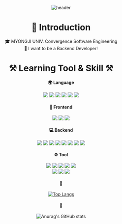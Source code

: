 <div align="center">

![header](https://capsule-render.vercel.app/api?type=waving&color=auto&height=300&section=header&text=Welcome&fontSize=90)
# 🙌 Introduction
🎓 MYONGJI UNIV. Convergence Software Engineering  
🌱 I want to be a Backend Developer!
# ⚒️ Learning Tool & Skill ⚒️
#### 🌍 Language
<img src="https://img.shields.io/badge/Java-0769AD?style=flat&logo=Java&logoColor=white"/> <img src="https://img.shields.io/badge/JavaScript(Starter)-F7DF1E?style=flat&logo=JavaScript&logoColor=white"/> <img src="https://img.shields.io/badge/MySQL-4479A1?style=flat&logo=MySQL&logoColor=white"/> <img src="https://img.shields.io/badge/NoSQL-FFCA28?style=flat&logo=Java&logoColor=white"/> <img src="https://img.shields.io/badge/Python-3776AB?style=flat&logo=Python&logoColor=white"/> <img src="https://img.shields.io/badge/R(Starter)-276DC3?style=flat&logo=R&logoColor=white"/>

#### 📱 Frontend
<img src="https://img.shields.io/badge/HTML5-E34F26?style=flat&logo=HTML5&logoColor=white"/> <img src="https://img.shields.io/badge/CSS3-1572B6?style=flat&logo=CSS3&logoColor=white"/> <img src="https://img.shields.io/badge/jQuery(Starter)-0769AD?style=flat&logo=jQuery&logoColor=white"/>

#### 💻 Backend
<img src="https://img.shields.io/badge/Spring-6DB33F?style=flat&logo=Spring&logoColor=white"/> <img src="https://img.shields.io/badge/SpringBoot-6DB33F?style=flat&logo=SpringBoot&logoColor=white"/> <img src="https://img.shields.io/badge/Spring%20Data%20Jpa-6DB33F?style=flat&logo=SpringDataJpa&logoColor=white"/> <img src="https://img.shields.io/badge/QueryDSL(Starter)-527FFF?style=flat&logo=QueryDSL&logoColor=white"/> <img src="https://img.shields.io/badge/Jsp-0769AD?style=flat&logo=Java&logoColor=white"/> <img src="https://img.shields.io/badge/Firebase-FFCA28?style=flat&logo=Firebase&logoColor=white"/> <img src="https://img.shields.io/badge/AmazonRDS-527FFF?style=flat&logo=AmazonRDS&logoColor=white"/> <img src="https://img.shields.io/badge/AmazonEC2-FF9900?style=flat&logo=AmazonEC2&logoColor=white"/>

#### ⚙️ Tool
<img src="https://img.shields.io/badge/Git-F05032?style=flat&logo=Git&logoColor=white"/> <img src="https://img.shields.io/badge/GitHub-181717?style=flat&logo=GitHub&logoColor=white"/> <img src="https://img.shields.io/badge/Android%20Studio-3DDC84?style=flat&logo=AndroidStudio&logoColor=white"/> <img src="https://img.shields.io/badge/Postman-FF6C37?style=flat&logo=Postman&logoColor=white"/> <img src="https://img.shields.io/badge/Swagger-85EA2D?style=flat&logo=Swagger&logoColor=white"/>  
<img src="https://img.shields.io/badge/Figma-F24E1E?style=flat&logo=Figma&logoColor=white"/> <img src="https://img.shields.io/badge/Zeplin-FF9900?style=flat&logo=Zeplin&logoColor=white"/> <img src="https://img.shields.io/badge/AdobeXD-FF61F6?style=flat&logo=AdobeXD&logoColor=white"/>

#### 👑 
[![Top Langs](https://github-readme-stats.vercel.app/api/top-langs/?username=psyeon1120&layout=compact)](https://github.com/psyeon1120/github-readme-stats)
#### 🧸 
![Anurag's GitHub stats](https://github-readme-stats.vercel.app/api?username=psyeon1120&show_icons=true&theme=highcontrast&bg_color=9fc5e8)

</div>
